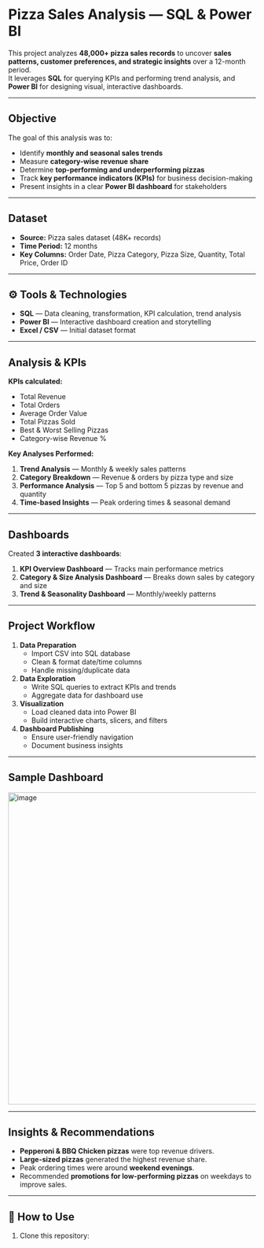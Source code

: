 # Pizza Sales Analysis — SQL & Power BI

This project analyzes **48,000+ pizza sales records** to uncover **sales patterns, customer preferences, and strategic insights** over a 12-month period.  
It leverages **SQL** for querying KPIs and performing trend analysis, and **Power BI** for designing visual, interactive dashboards.

---

## Objective
The goal of this analysis was to:
- Identify **monthly and seasonal sales trends**
- Measure **category-wise revenue share**
- Determine **top-performing and underperforming pizzas**
- Track **key performance indicators (KPIs)** for business decision-making
- Present insights in a clear **Power BI dashboard** for stakeholders

---

## Dataset
- **Source:** Pizza sales dataset (48K+ records)
- **Time Period:** 12 months
- **Key Columns:** Order Date, Pizza Category, Pizza Size, Quantity, Total Price, Order ID

---

## ⚙️ Tools & Technologies
- **SQL** — Data cleaning, transformation, KPI calculation, trend analysis
- **Power BI** — Interactive dashboard creation and storytelling
- **Excel / CSV** — Initial dataset format

---

## Analysis & KPIs
**KPIs calculated:**
- Total Revenue
- Total Orders
- Average Order Value
- Total Pizzas Sold
- Best & Worst Selling Pizzas
- Category-wise Revenue %

**Key Analyses Performed:**
1. **Trend Analysis** — Monthly & weekly sales patterns
2. **Category Breakdown** — Revenue & orders by pizza type and size
3. **Performance Analysis** — Top 5 and bottom 5 pizzas by revenue and quantity
4. **Time-based Insights** — Peak ordering times & seasonal demand

---

## Dashboards
Created **3 interactive dashboards**:
1. **KPI Overview Dashboard** — Tracks main performance metrics
2. **Category & Size Analysis Dashboard** — Breaks down sales by category and size
3. **Trend & Seasonality Dashboard** — Monthly/weekly patterns

---

## Project Workflow
1. **Data Preparation**
   - Import CSV into SQL database
   - Clean & format date/time columns
   - Handle missing/duplicate data
2. **Data Exploration**
   - Write SQL queries to extract KPIs and trends
   - Aggregate data for dashboard use
3. **Visualization**
   - Load cleaned data into Power BI
   - Build interactive charts, slicers, and filters
4. **Dashboard Publishing**
   - Ensure user-friendly navigation
   - Document business insights

---

## Sample Dashboard
<img width="1156" height="634" alt="image" src="https://github.com/user-attachments/assets/5740a6e7-d39f-4192-99a0-7203edc9d328" />


---

## Insights & Recommendations
- **Pepperoni & BBQ Chicken pizzas** were top revenue drivers.
- **Large-sized pizzas** generated the highest revenue share.
- Peak ordering times were around **weekend evenings**.
- Recommended **promotions for low-performing pizzas** on weekdays to improve sales.

---

## 📎 How to Use
1. Clone this repository:
